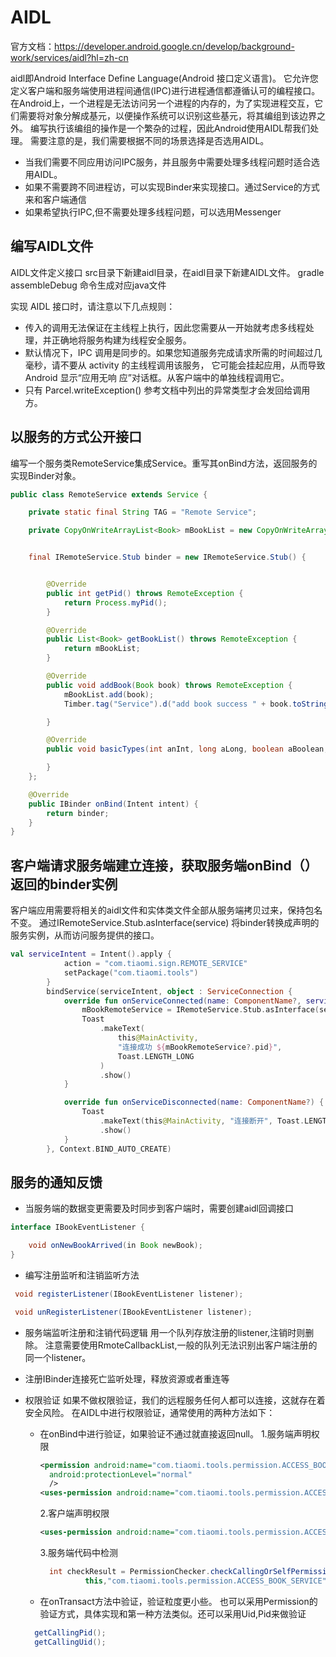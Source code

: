 # AIDL
官方文档：https://developer.android.google.cn/develop/background-work/services/aidl?hl=zh-cn

aidl即Android Interface Define Language(Android 接口定义语言)。
它允许您定义客户端和服务端使用进程间通信(IPC)进行进程通信都遵循认可的编程接口。
在Android上，一个进程是无法访问另一个进程的内存的，为了实现进程交互，它们需要将对象分解成基元，以便操作系统可以识别这些基元，将其编组到该边界之外。
编写执行该编组的操作是一个繁杂的过程，因此Android使用AIDL帮我们处理。
需要注意的是，我们需要根据不同的场景选择是否选用AIDL。
* 当我们需要不同应用访问IPC服务，并且服务中需要处理多线程问题时适合选用AIDL。
* 如果不需要跨不同进程访，可以实现Binder来实现接口。通过Service的方式来和客户端通信
* 如果希望执行IPC,但不需要处理多线程问题，可以选用Messenger


## 编写AIDL文件
AIDL文件定义接口
src目录下新建aidl目录，在aidl目录下新建AIDL文件。
gradle assembleDebug 命令生成对应java文件

实现 AIDL 接口时，请注意以下几点规则：
* 传入的调用无法保证在主线程上执行，因此您需要从一开始就考虑多线程处理，并正确地将服务构建为线程安全服务。
* 默认情况下，IPC 调用是同步的。如果您知道服务完成请求所需的时间超过几毫秒，请不要从 activity 的主线程调用该服务，
  它可能会挂起应用，从而导致 Android 显示“应用无响    应”对话框。从客户端中的单独线程调用它。
* 只有 Parcel.writeException() 参考文档中列出的异常类型才会发回给调用方。

## 以服务的方式公开接口
编写一个服务类RemoteService集成Service。重写其onBind方法，返回服务的实现Binder对象。
```java
public class RemoteService extends Service {

    private static final String TAG = "Remote Service";

    private CopyOnWriteArrayList<Book> mBookList = new CopyOnWriteArrayList<>();


    final IRemoteService.Stub binder = new IRemoteService.Stub() {


        @Override
        public int getPid() throws RemoteException {
            return Process.myPid();
        }

        @Override
        public List<Book> getBookList() throws RemoteException {
            return mBookList;
        }

        @Override
        public void addBook(Book book) throws RemoteException {
            mBookList.add(book);
            Timber.tag("Service").d("add book success " + book.toString());

        }

        @Override
        public void basicTypes(int anInt, long aLong, boolean aBoolean, float aFloat, double aDouble, String aString) throws RemoteException {

        }
    };

    @Override
    public IBinder onBind(Intent intent) {
        return binder;
    }
}
```

## 客户端请求服务端建立连接，获取服务端onBind（）返回的binder实例
客户端应用需要将相关的aidl文件和实体类文件全部从服务端拷贝过来，保持包名不变。
通过IRemoteService.Stub.asInterface(service) 将binder转换成声明的服务实例，从而访问服务提供的接口。
```kotlin
val serviceIntent = Intent().apply {
            action = "com.tiaomi.sign.REMOTE_SERVICE"
            setPackage("com.tiaomi.tools")
        }
        bindService(serviceIntent, object : ServiceConnection {
            override fun onServiceConnected(name: ComponentName?, service: IBinder?) {
                mBookRemoteService = IRemoteService.Stub.asInterface(service)
                Toast
                    .makeText(
                        this@MainActivity,
                        "连接成功 ${mBookRemoteService?.pid}",
                        Toast.LENGTH_LONG
                    )
                    .show()
            }

            override fun onServiceDisconnected(name: ComponentName?) {
                Toast
                    .makeText(this@MainActivity, "连接断开", Toast.LENGTH_LONG)
                    .show()
            }
        }, Context.BIND_AUTO_CREATE)
```

## 服务的通知反馈
* 当服务端的数据变更需要及时同步到客户端时，需要创建aidl回调接口
```java
interface IBookEventListener {

    void onNewBookArrived(in Book newBook);
}
```

* 编写注册监听和注销监听方法
```java
 void registerListener(IBookEventListener listener);

 void unRegisterListener(IBookEventListener listener);

```
* 服务端监听注册和注销代码逻辑
用一个队列存放注册的listener,注销时则删除。
注意需要使用RmoteCallbackList,一般的队列无法识别出客户端注册的同一个listener。

* 注册IBinder连接死亡监听处理，释放资源或者重连等

* 权限验证
如果不做权限验证，我们的远程服务任何人都可以连接，这就存在着安全风险。
在AIDL中进行权限验证，通常使用的两种方法如下：
    * 在onBind中进行验证，如果验证不通过就直接返回null。
      1.服务端声明权限
      ```xml
      <permission android:name="com.tiaomi.tools.permission.ACCESS_BOOK_SERVICE"
        android:protectionLevel="normal"
        />
      <uses-permission android:name="com.tiaomi.tools.permission.ACCESS_BOOK_SERVICE"/>
      ```
      2.客户端声明权限
      ```xml
      <uses-permission android:name="com.tiaomi.tools.permission.ACCESS_BOOK_SERVICE"/>
      ```
      3.服务端代码中检测
      ```java
        int checkResult = PermissionChecker.checkCallingOrSelfPermission(
                this,"com.tiaomi.tools.permission.ACCESS_BOOK_SERVICE");
      ```
    * 在onTransact方法中验证，验证粒度更小些。
      也可以采用Permission的验证方式，具体实现和第一种方法类似。还可以采用Uid,Pid来做验证
    ```java
      getCallingPid();
      getCallingUid();
    ```
   
